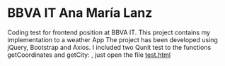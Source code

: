 # BBVA IT Ana María Lanz
Coding test for frontend position at BBVA IT.
This project contains my implementation to a weather App
The project has been developed using jQuery, Bootstrap and Axios.
I included two Qunit test to the functions getCoordinates and getCity: , just open the file [test.html](test/test.html)
